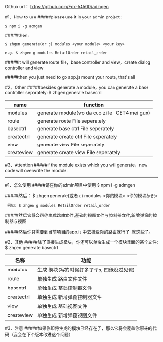Github url： https://github.com/Fox-54500/admgen

#1、How to use
#####please use it in your admin project：
    
    $ npm i -g admgen
    
#####then:
    
    $ zhgen generate(or g) modules <your module> <your key>
    
    e.g. $ zhgen g modules RetailOrder retail_order 
    
#####it will generate route file，base controller and view，create dialog controller and view

#####then you just need to go app.js mount your route, that's all

#2、Other
#####besides generate a module，you can generate a base controller separately:
    $ zhgen generate basectrl <your module> <your key>
    
| name | function |
|-------|------|
|modules|generate module(wo da cuo zi le , CET4 mei guo)
| route|generate route File seperately
| basectrl|generate base ctrl File seperately
| createctrl|generate create ctrl File seperately
| view|generate view File seperately
| createview|generate create view File seperately

#3、Attention
#####if the module exists which you will generate，new code will overwrite the module.
     
***

#1、怎么使用
#####请在你的admin项目中使用
    $ npm i -g admgen
    
#####然后：
     $ zhgen generate(或者 g) modules <你的模块> <你的模块标识>
        
     例如: $ zhgen g modules RetailOrder retail_order
     
#####然后它将会帮你生成路由文件,基础的视图文件与控制器文件,新增弹窗的控制器与视图

#####然后你只需要到当前项目的app.js 中去挂载你的路由就行了, 就这些了。

#2、其他
#####除了直接生成模块，你还可以单独生成一个模块里面的某个文件:
    $ zhgen generate basectrl <your module> <your key>
    
| 名称 | 功能 |
|-------|------|
|modules|生成 模块(写的时候打多了个s, 四级没过见谅)
| route|单独生成 路由文件文件
| basectrl|单独生成 基础控制器文件
| createctrl|单独生成 新增弹窗控制器文件
| view|单独生成 基础视图文件
| createview|单独生成 新增弹窗视图文件

#3、注意
#####如果你即将生成的模块已经存在了，那么它将会覆盖你原来的代码（我会在下个版本改进这个问题）
